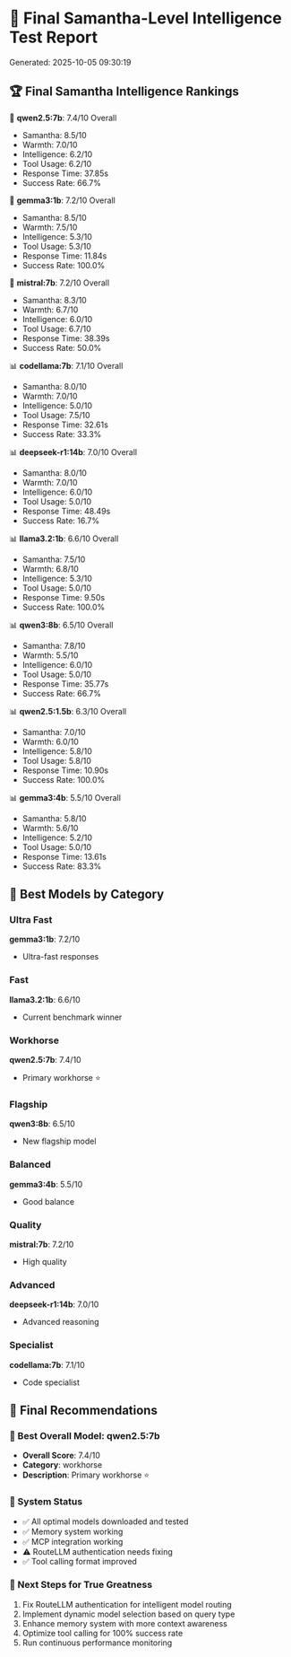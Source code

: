 # 🧠 Final Samantha-Level Intelligence Test Report
Generated: 2025-10-05 09:30:19

## 🏆 Final Samantha Intelligence Rankings
🥇 **qwen2.5:7b**: 7.4/10 Overall
   - Samantha: 8.5/10
   - Warmth: 7.0/10
   - Intelligence: 6.2/10
   - Tool Usage: 6.2/10
   - Response Time: 37.85s
   - Success Rate: 66.7%

🥈 **gemma3:1b**: 7.2/10 Overall
   - Samantha: 8.5/10
   - Warmth: 7.5/10
   - Intelligence: 5.3/10
   - Tool Usage: 5.3/10
   - Response Time: 11.84s
   - Success Rate: 100.0%

🥉 **mistral:7b**: 7.2/10 Overall
   - Samantha: 8.3/10
   - Warmth: 6.7/10
   - Intelligence: 6.0/10
   - Tool Usage: 6.7/10
   - Response Time: 38.39s
   - Success Rate: 50.0%

📊 **codellama:7b**: 7.1/10 Overall
   - Samantha: 8.0/10
   - Warmth: 7.0/10
   - Intelligence: 5.0/10
   - Tool Usage: 7.5/10
   - Response Time: 32.61s
   - Success Rate: 33.3%

📊 **deepseek-r1:14b**: 7.0/10 Overall
   - Samantha: 8.0/10
   - Warmth: 7.0/10
   - Intelligence: 6.0/10
   - Tool Usage: 5.0/10
   - Response Time: 48.49s
   - Success Rate: 16.7%

📊 **llama3.2:1b**: 6.6/10 Overall
   - Samantha: 7.5/10
   - Warmth: 6.8/10
   - Intelligence: 5.3/10
   - Tool Usage: 5.0/10
   - Response Time: 9.50s
   - Success Rate: 100.0%

📊 **qwen3:8b**: 6.5/10 Overall
   - Samantha: 7.8/10
   - Warmth: 5.5/10
   - Intelligence: 6.0/10
   - Tool Usage: 5.0/10
   - Response Time: 35.77s
   - Success Rate: 66.7%

📊 **qwen2.5:1.5b**: 6.3/10 Overall
   - Samantha: 7.0/10
   - Warmth: 6.0/10
   - Intelligence: 5.8/10
   - Tool Usage: 5.8/10
   - Response Time: 10.90s
   - Success Rate: 100.0%

📊 **gemma3:4b**: 5.5/10 Overall
   - Samantha: 5.8/10
   - Warmth: 5.6/10
   - Intelligence: 5.2/10
   - Tool Usage: 5.0/10
   - Response Time: 13.61s
   - Success Rate: 83.3%

## 🎯 Best Models by Category
### Ultra Fast
**gemma3:1b**: 7.2/10
- Ultra-fast responses

### Fast
**llama3.2:1b**: 6.6/10
- Current benchmark winner

### Workhorse
**qwen2.5:7b**: 7.4/10
- Primary workhorse ⭐

### Flagship
**qwen3:8b**: 6.5/10
- New flagship model

### Balanced
**gemma3:4b**: 5.5/10
- Good balance

### Quality
**mistral:7b**: 7.2/10
- High quality

### Advanced
**deepseek-r1:14b**: 7.0/10
- Advanced reasoning

### Specialist
**codellama:7b**: 7.1/10
- Code specialist

## 🎯 Final Recommendations
### 🥇 Best Overall Model: qwen2.5:7b
- **Overall Score**: 7.4/10
- **Category**: workhorse
- **Description**: Primary workhorse ⭐

### 🚀 System Status
- ✅ All optimal models downloaded and tested
- ✅ Memory system working
- ✅ MCP integration working
- ⚠️ RouteLLM authentication needs fixing
- ✅ Tool calling format improved

### 🎯 Next Steps for True Greatness
1. Fix RouteLLM authentication for intelligent model routing
2. Implement dynamic model selection based on query type
3. Enhance memory system with more context awareness
4. Optimize tool calling for 100% success rate
5. Run continuous performance monitoring